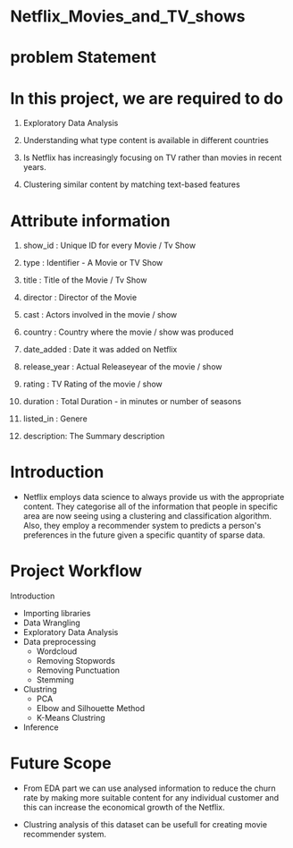 # Netflix_Movies_and_TV_shows
# problem Statement
# In this  project, we are required to do </b>
1. Exploratory Data Analysis 

2. Understanding what type content is available in different countries

3. Is Netflix has increasingly focusing on TV rather than movies in recent years.
4. Clustering similar content by matching text-based features

# Attribute information

1. show_id : Unique ID for every Movie / Tv Show

2. type : Identifier - A Movie or TV Show

3. title : Title of the Movie / Tv Show

4. director : Director of the Movie

5. cast : Actors involved in the movie / show

6. country : Country where the movie / show was produced

7. date_added : Date it was added on Netflix

8. release_year : Actual Releaseyear of the movie / show

9. rating : TV Rating of the movie / show

10. duration : Total Duration - in minutes or number of seasons

11. listed_in : Genere

12. description: The Summary description
# Introduction

* Netflix employs data science to always provide us with the appropriate content. They categorise all of the information that people in specific area are now seeing using a clustering and classification algorithm. Also, they employ a recommender system to predicts a person's preferences in the future given a specific quantity of sparse data.
# Project Workflow
 Introduction 
* Importing libraries
* Data Wrangling
* Exploratory Data Analysis
* Data preprocessing
    * Wordcloud
    * Removing Stopwords 
    * Removing Punctuation
    * Stemming
* Clustring
    * PCA
    * Elbow and Silhouette Method
    * K-Means Clustring 
* Inference
# Future Scope
* From EDA part we can use analysed information to reduce the churn rate by making more suitable content for any individual customer and this can increase the economical growth of the Netflix. 

*  Clustring analysis of this dataset can be usefull for creating movie recommender system.
